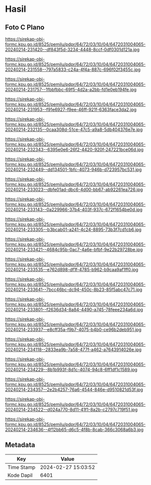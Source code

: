 # Hasil

## Foto C Plano

https://sirekap-obj-formc.kpu.go.id/8525/pemilu/pdpr/64/72/03/10/04/6472031004065-20240214-231420--df843f5d-3234-4448-8ccf-0df0301d121a.jpg

https://sirekap-obj-formc.kpu.go.id/8525/pemilu/pdpr/64/72/03/10/04/6472031004065-20240214-231558--797a5833-c24a-4f4a-887c-696f02f3455c.jpg

https://sirekap-obj-formc.kpu.go.id/8525/pemilu/pdpr/64/72/03/10/04/6472031004065-20240214-231757--1fbbfbbc-69f5-4d2a-a2bb-fd1e0eb194fe.jpg

https://sirekap-obj-formc.kpu.go.id/8525/pemilu/pdpr/64/72/03/10/04/6472031004065-20240214-231953--f91e6927-f9ee-46ff-921f-6363face3da2.jpg

https://sirekap-obj-formc.kpu.go.id/8525/pemilu/pdpr/64/72/03/10/04/6472031004065-20240214-232135--0caa308d-51ce-47c5-a9a8-5db404376e7e.jpg

https://sirekap-obj-formc.kpu.go.id/8525/pemilu/pdpr/64/72/03/10/04/6472031004065-20240214-232343--6395e0e6-26f2-4420-920f-247221bce06d.jpg

https://sirekap-obj-formc.kpu.go.id/8525/pemilu/pdpr/64/72/03/10/04/6472031004065-20240214-232449--dd134501-1bfc-4073-946b-d723957bc531.jpg

https://sirekap-obj-formc.kpu.go.id/8525/pemilu/pdpr/64/72/03/10/04/6472031004065-20240214-233023--dbfe01ad-dbc6-4d00-bb67-ab92261ea726.jpg

https://sirekap-obj-formc.kpu.go.id/8525/pemilu/pdpr/64/72/03/10/04/6472031004065-20240214-233143--0a229966-37b4-403f-937c-672f1654be0d.jpg

https://sirekap-obj-formc.kpu.go.id/8525/pemilu/pdpr/64/72/03/10/04/6472031004065-20240214-233305--b3bcab01-a241-4c24-8895-73b3f7cd1cb6.jpg

https://sirekap-obj-formc.kpu.go.id/8525/pemilu/pdpr/64/72/03/10/04/6472031004065-20240214-233421--4684c95b-0ac7-4a6e-bfbf-9e22b29728be.jpg

https://sirekap-obj-formc.kpu.go.id/8525/pemilu/pdpr/64/72/03/10/04/6472031004065-20240214-233535--e762d898-df1f-4785-b962-b9caa9af1ff0.jpg

https://sirekap-obj-formc.kpu.go.id/8525/pemilu/pdpr/64/72/03/10/04/6472031004065-20240214-233641--7bcc46bc-dc94-450c-8b23-85f5abc47c71.jpg

https://sirekap-obj-formc.kpu.go.id/8525/pemilu/pdpr/64/72/03/10/04/6472031004065-20240214-233801--f2636d34-8a84-4490-a745-78feee234a6d.jpg

https://sirekap-obj-formc.kpu.go.id/8525/pemilu/pdpr/64/72/03/10/04/6472031004065-20240214-233937--e8cff35a-f9b7-4075-b4b0-ce96b2deb951.jpg

https://sirekap-obj-formc.kpu.go.id/8525/pemilu/pdpr/64/72/03/10/04/6472031004065-20240214-234118--2833ea9b-7a58-477f-a462-a7643914026e.jpg

https://sirekap-obj-formc.kpu.go.id/8525/pemilu/pdpr/64/72/03/10/04/6472031004065-20240214-234229--8b1b993f-8d1c-4074-94c8-6ff1df1c1589.jpg

https://sirekap-obj-formc.kpu.go.id/8525/pemilu/pdpr/64/72/03/10/04/6472031004065-20240214-234357--2e2b4257-76a6-4544-846e-d9510821d53f.jpg

https://sirekap-obj-formc.kpu.go.id/8525/pemilu/pdpr/64/72/03/10/04/6472031004065-20240214-234522--d024a770-8d11-41f1-8a2b-c2797c719f51.jpg

https://sirekap-obj-formc.kpu.go.id/8525/pemilu/pdpr/64/72/03/10/04/6472031004065-20240214-234636--4f12bb65-d6c5-4f8b-8cab-366c3068a6b3.jpg


## Metadata

| Key        | Value               |
| ---------- | ------------------- |
| Time Stamp | 2024-02-27 15:03:52 |
| Kode Dapil | 6401                |



